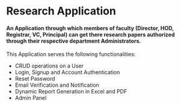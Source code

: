# Research Application

#### An Application through which members of faculty (Director, HOD, Registrar, VC, Principal) can get there research papers authorized through their respective department Administrators.

This Application serves the following functionalities:
* CRUD operations on a User
* Login, Signup and Account Authentication
* Reset Password
* Email Verification and Notification
* Dynamic Report Generation in Excel and PDF
* Admin Panel